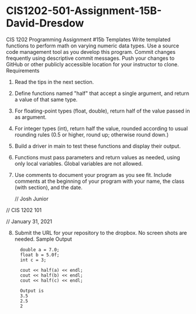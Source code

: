 # CIS1202-501-Assignment-15B-David-Dresdow

CIS 1202 Programming Assignment #15b
Templates
Write templated functions to perform math on varying numeric data types.
Use a source code management tool as you develop this program.  Commit changes frequently using descriptive commit messages.  Push your changes to GitHub or other publicly accessible location for your instructor to clone.
Requirements
1.	Read the tips in the next section.
2.	Define functions named "half" that accept a single argument, and return a value of that same type.
3.	For floating-point types (float, double), return half of the value passed in as argument.
4.	For integer types (int), return half the value, rounded according to usual rounding rules (0.5 or higher, round up; otherwise round down.)
5.	Build a driver in main to test these functions and display their output.
6.	Functions must pass parameters and return values as needed, using only local variables.  Global variables are not allowed.
7.	Use comments to document your program as you see fit.  Include comments at the beginning of your program with your name, the class (with section), and the date.

    // Josh Junior
    
   // CIS 1202 101
   
   // January 31, 2021
   
8.	Submit the URL for your repository to the dropbox.  No screen shots are needed.
Sample Output

          double a = 7.0;
          float b = 5.0f;
          int c = 3;
          
          cout << half(a) << endl;
          cout << half(b) << endl;
          cout << half(c) << endl;
          
          Output is 
          3.5
          2.5
          2








 
